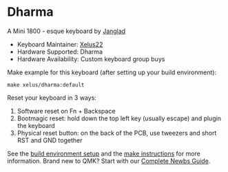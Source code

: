 # Dharma

A Mini 1800 - esque keyboard by [Janglad](https://qoda.studio/dharma/)

* Keyboard Maintainer: [Xelus22](https://github.com/Xelus22)
* Hardware Supported: Dharma
* Hardware Availability: Custom keyboard group buys

Make example for this keyboard (after setting up your build environment):

    make xelus/dharma:default

Reset your keyboard in 3 ways:
<ol>
<li>Software reset on Fn + Backspace</li>
<li>Bootmagic reset: hold down the top left key (usually escape) and plugin the keyboard</li>
<li>Physical reset button: on the back of the PCB, use tweezers and short RST and GND together</li>
</ol>

See the [build environment setup](https://docs.qmk.fm/#/getting_started_build_tools) and the [make instructions](https://docs.qmk.fm/#/getting_started_make_guide) for more information. Brand new to QMK? Start with our [Complete Newbs Guide](https://docs.qmk.fm/#/newbs).
